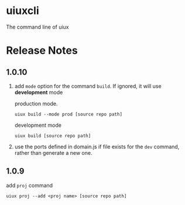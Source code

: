 # uiuxcli
The command line of uiux

# Release Notes
## 1.0.10
1. add `mode` option for the command `build`. If ignored, it will use **development** mode

    production mode.

    ```uiux build --mode prod [source repo path]```

    development mode

    ```uiux build [source repo path]```

1. use the ports defined in domain.js if file exists for the `dev` command, rather than generate a new one.


## 1.0.9

add `proj` command

```uiux proj --add <proj name> [source repo path]```
